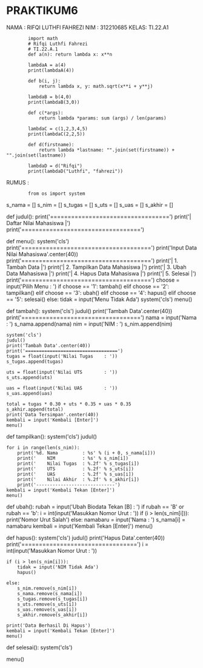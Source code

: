 # PRAKTIKUM6

NAMA : RIFQI LUTHFI FAHREZI
NIM  : 312210685
KELAS: TI.22.A1


            import math
            # Rifqi Luthfi Fahrezi
            # TI.22.A.1
            def a(n): return lambda x: x**n

            lambdaA = a(4)
            print(lambdaA(4))

            def b(i, j):
                return lambda x, y: math.sqrt(x**i + y**j)

            lambdaB = b(4,0)
            print(lambdaB(3,0))

            def c(*args):
                return lambda *params: sum (args) / len(params)

            lambdaC = c(1,2,3,4,5)
            print(lambdaC(2,2,5))

            def d(firstname):
                return lambda *lastname: "".join(set(firstname)) + "".join(set(lastname))

            lambdaD = d("Rifqi")
            print(lambdaD("Luthfi", "fahrezi"))
            
            
            
  RUMUS :
            
            
            from os import system
s_nama = []
s_nim = []
s_tugas = []
s_uts = []
s_uas = []
s_akhir = []


def judul():
    print('==================================')
    print('|     Daftar Nilai Mahasiswa     |')
    print('==================================')


def menu():
    system('cls')
    print('=====================================')
    print('Input Data Nilai Mahasiswa'.center(40))
    print('=====================================')
    print('|    1. Tambah Data                 |')
    print('|    2. Tampilkan Data Mahasiswa    |')
    print('|    3. Ubah Data Mahasiswa         |')
    print('|    4. Hapus Data Mahasiswa        |')
    print('|    5. Selesai                     |')
    print('=====================================')
    choose = input('Pilih Menu  : ')
    if choose == '1':
        tambah()
    elif choose == '2':
        tampilkan()
    elif choose == '3':
        ubah()
    elif choose == '4':
        hapus()
    elif choose == '5':
        selesai()
    else:
        tidak = input('Menu Tidak Ada')
        system('cls')
        menu()


def tambah():
    system('cls')
    judul()
    print('Tambah Data'.center(40))
    print('==================================')
    nama = input('Nama     : ')
    s_nama.append(nama)
    nim = input('NIM       : ')
    s_nim.append(nim)

    system('cls')
    judul()
    print('Tambah Data'.center(40))
    print('==================================')
    tugas = float(input('Nilai Tugas    : '))
    s_tugas.append(tugas)

    uts = float(input('Nilai UTS        : '))
    s_uts.append(uts)

    uas = float(input('Nilai UAS        : '))
    s_uas.append(uas)

    total = tugas * 0.30 + uts * 0.35 + uas * 0.35
    s_akhir.append(total)
    print('Data Tersimpan'.center(40))
    kembali = input('Kembali [Enter]')
    menu()


def tampilkan():
    system('cls')
    judul()

    for i in range(len(s_nim)):
        print('%d. Nama         : %s' % (i + 0, s_nama[i]))
        print('    NIM          : %s' % s_nim[i])
        print('    Nilai Tugas  : %.2f' % s_tugas[i])
        print('    UTS          : %.2f' % s_uts[i])
        print('    UAS          : %.2f' % s_uas[i])
        print('    Nilai Akhir  : %.2f' % s_akhir[i])
        print('-----------------------------')
    kembali = input('Kembali Tekan [Enter]')
    menu()


def ubah():
    rubah = input('Ubah Biodata Tekan [B]   : ')
    if rubah == 'B' or rubah == 'b':
        i = int(input('Masukkan Nomor Urut  : '))
        if (i > len(s_nim[i])):
            print('Nomor Urut Salah')
        else:
            namabaru = input('Nama      : ')
            s_nama[i] = namabaru
    kembali = input('Kembali Tekan [Enter]')
    menu()


def hapus():
    system('cls')
    judul()
    print('Hapus Data'.center(40))
    print('=================================')
    i = int(input('Masukkan Nomor Urut  : '))

    if (i > len(s_nim[i])):
        tidak = input('NIM Tidak Ada')
        hapus()

    else:
        s_nim.remove(s_nim[i])
        s_nama.remove(s_nama[i])
        s_tugas.remove(s_tugas[i])
        s_uts.remove(s_uts[i])
        s_uas.remove(s_uas[i])
        s_akhir.remove(s_akhir[i])

    print('Data Berhasil Di Hapus')
    kembali = input('Kembali Tekan [Enter]')
    menu()


def selesai():
    system('cls')


menu()
